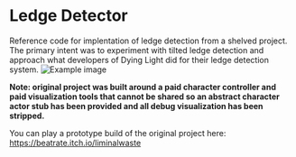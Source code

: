 # Ledge Detector
Reference code for implentation of ledge detection from a shelved project.
The primary intent was to experiment with tilted ledge detection and approach what developers of Dying Light did for their ledge detection system.
![Example image](https://github.com/beatrate/LedgeDetector/blob/master/Media/detection.png)

**Note: original project was built around a paid character controller and paid visualization tools that cannot be shared so an abstract character actor stub has been provided and all debug visualization has been stripped.**

You can play a prototype build of the original project here: https://beatrate.itch.io/liminalwaste
